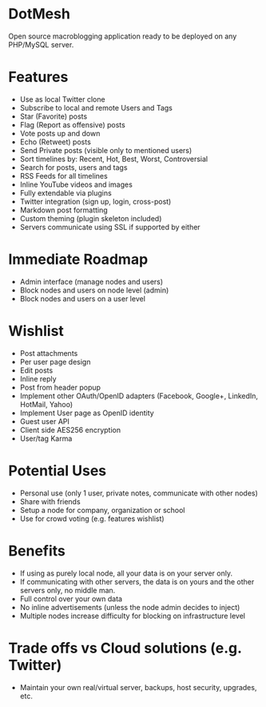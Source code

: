 DotMesh
=======
Open source macroblogging application ready to be deployed on any PHP/MySQL server.

Features
========

* Use as local Twitter clone
* Subscribe to local and remote Users and Tags
* Star (Favorite) posts
* Flag (Report as offensive) posts
* Vote posts up and down
* Echo (Retweet) posts
* Send Private posts (visible only to mentioned users)
* Sort timelines by: Recent, Hot, Best, Worst, Controversial
* Search for posts, users and tags
* RSS Feeds for all timelines
* Inline YouTube videos and images
* Fully extendable via plugins
* Twitter integration (sign up, login, cross-post)
* Markdown post formatting
* Custom theming (plugin skeleton included)
* Servers communicate using SSL if supported by either

Immediate Roadmap
=================

* Admin interface (manage nodes and users)
* Block nodes and users on node level (admin)
* Block nodes and users on a user level

Wishlist
========

* Post attachments
* Per user page design
* Edit posts
* Inline reply
* Post from header popup
* Implement other OAuth/OpenID adapters (Facebook, Google+, LinkedIn, HotMail, Yahoo)
* Implement User page as OpenID identity
* Guest user API
* Client side AES256 encryption
* User/tag Karma

Potential Uses
==============

* Personal use (only 1 user, private notes, communicate with other nodes)
* Share with friends
* Setup a node for company, organization or school
* Use for crowd voting (e.g. features wishlist)

Benefits
========

* If using as purely local node, all your data is on your server only.
* If communicating with other servers, the data is on yours and the other servers only, no middle man.
* Full control over your own data
* No inline advertisements (unless the node admin decides to inject)
* Multiple nodes increase difficulty for blocking on infrastructure level

Trade offs vs Cloud solutions (e.g. Twitter)
============================================

* Maintain your own real/virtual server, backups, host security, upgrades, etc.
